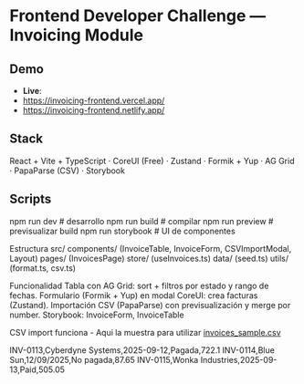 # Frontend Developer Challenge — Invoicing Module

## Demo
- **Live**:
- https://invoicing-frontend.vercel.app/
- https://invoicing-frontend.netlify.app/

## Stack
React + Vite + TypeScript · CoreUI (Free) · Zustand · Formik + Yup · AG Grid · PapaParse (CSV) · Storybook

## Scripts
npm run dev       # desarrollo
npm run build     # compilar
npm run preview   # previsualizar build
npm run storybook # UI de componentes

Estructura
src/
  components/ (InvoiceTable, InvoiceForm, CSVImportModal, Layout)
  pages/ (InvoicesPage)
  store/ (useInvoices.ts)
  data/ (seed.ts)
  utils/ (format.ts, csv.ts)

Funcionalidad
Tabla con AG Grid: sort + filtros por estado y rango de fechas.
Formulario (Formik + Yup) en modal CoreUI: crea facturas (Zustand).
Importación CSV (PapaParse) con previsualización y merge por number.
Storybook: InvoiceForm, InvoiceTable



CSV import funciona - Aqui la muestra para utilizar
[invoices_sample.csv](https://github.com/user-attachments/files/22435618/invoices_sample.csv)

INV-0113,Cyberdyne Systems,2025-09-12,Pagada,722.1
INV-0114,Blue Sun,12/09/2025,No pagada,87.65
INV-0115,Wonka Industries,2025-09-13,Paid,505.05

